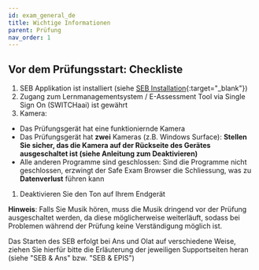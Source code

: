 ```yaml
---
id: exam_general_de
title: Wichtige Informationen
parent: Prüfung
nav_order: 1
---
```


## Vor dem Prüfungsstart: Checkliste

1. SEB Applikation ist installiert (siehe [SEB Installation](https://uzh-oec.github.io/seb/Installation%20SEB.html){:target="_blank"})
1. Zugang zum Lernmanagementsystem / E-Assessment Tool via Single Sign On (SWITCHaai) ist gewährt
1. Kamera:
* Das Prüfungsgerät hat eine funktioniernde Kamera
* Das Prüfungsgerät hat **zwei** Kameras (z.B. Windows Surface): **Stellen Sie sicher, das die Kamera auf der Rückseite des Gerätes ausgeschaltet ist (siehe Anleitung zum Deaktivieren)**
* Alle anderen Programme sind geschlossen: Sind die Programme nicht geschlossen, erzwingt der Safe Exam Browser die Schliessung, was zu **Datenverlust** führen kann
1. Deaktivieren Sie den Ton auf Ihrem Endgerät

**Hinweis**: Falls Sie Musik hören, muss die Musik dringend vor der Prüfung ausgeschaltet werden, da diese möglicherweise weiterläuft, sodass bei Problemen während der Prüfung keine Verständigung möglich ist.

Das Starten des SEB erfolgt bei Ans und Olat auf verschiedene Weise, ziehen Sie hierfür bitte die Erläuterung der jeweiligen Supportseiten heran (siehe "SEB & Ans" bzw. "SEB & EPIS")
